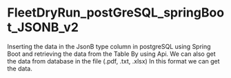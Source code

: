 # FleetDryRun_postGreSQL_springBoot_JSONB_v2
Inserting the data in the JsonB type column in postgreSQL using Spring Boot and retrieving the data from the Table By using Api. We can also get the data from database in the file (.pdf, .txt, .xlsx) In this format we can get the data.
